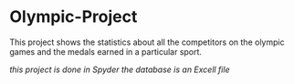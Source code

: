# Olympic-Project
This project shows the statistics about all the competitors on the olympic games and the medals earned in a particular sport.

*this project is done in Spyder*
*the database is an Excell file*
